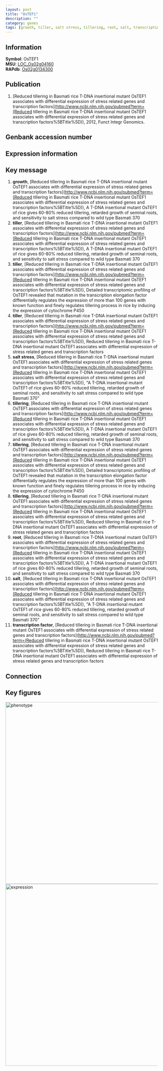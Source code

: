 ```yaml
---
layout: post
title: "OsTEF1"
description: ""
category: genes
tags: [growth, tiller, salt stress, tillering, root, salt, transcription factor, Gene]
---
```


## Information
__Symbol__: OsTEF1  
__MSU__: [LOC_Os02g04160](http://rice.plantbiology.msu.edu/cgi-bin/ORF_infopage.cgi?orf=LOC_Os02g04160)  
__RAPdb__: [Os02g0134300](http://rapdb.dna.affrc.go.jp/viewer/gbrowse_details/irgsp1?name=Os02g0134300)  

## Publication
1. [Reduced tillering in Basmati rice T-DNA insertional mutant OsTEF1 associates with differential expression of stress related genes and transcription factors](http://www.ncbi.nlm.nih.gov/pubmed?term=(Reduced tillering in Basmati rice T-DNA insertional mutant OsTEF1 associates with differential expression of stress related genes and transcription factors%5BTitle%5D)), 2012, Funct Integr Genomics.

## Genbank accession number

## Expression information

## Key message
1. __growth__, [Reduced tillering in Basmati rice T-DNA insertional mutant OsTEF1 associates with differential expression of stress related genes and transcription factors](http://www.ncbi.nlm.nih.gov/pubmed?term=(Reduced tillering in Basmati rice T-DNA insertional mutant OsTEF1 associates with differential expression of stress related genes and transcription factors%5BTitle%5D)), A T-DNA insertional mutant OsTEF1 of rice gives 60-80% reduced tillering, retarded growth of seminal roots, and sensitivity to salt stress compared to wild type Basmati 370
2. __tiller__, [Reduced tillering in Basmati rice T-DNA insertional mutant OsTEF1 associates with differential expression of stress related genes and transcription factors](http://www.ncbi.nlm.nih.gov/pubmed?term=(Reduced tillering in Basmati rice T-DNA insertional mutant OsTEF1 associates with differential expression of stress related genes and transcription factors%5BTitle%5D)), A T-DNA insertional mutant OsTEF1 of rice gives 60-80% reduced tillering, retarded growth of seminal roots, and sensitivity to salt stress compared to wild type Basmati 370
3. __tiller__, [Reduced tillering in Basmati rice T-DNA insertional mutant OsTEF1 associates with differential expression of stress related genes and transcription factors](http://www.ncbi.nlm.nih.gov/pubmed?term=(Reduced tillering in Basmati rice T-DNA insertional mutant OsTEF1 associates with differential expression of stress related genes and transcription factors%5BTitle%5D)),  Detailed transcriptomic profiling of OsTEF1 revealed that mutation in the transcription elongation factor differentially regulates the expression of more than 100 genes with known function and finely regulates tillering process in rice by inducing the expression of cytochrome P450
4. __tiller__, [Reduced tillering in Basmati rice T-DNA insertional mutant OsTEF1 associates with differential expression of stress related genes and transcription factors](http://www.ncbi.nlm.nih.gov/pubmed?term=(Reduced tillering in Basmati rice T-DNA insertional mutant OsTEF1 associates with differential expression of stress related genes and transcription factors%5BTitle%5D)), Reduced tillering in Basmati rice T-DNA insertional mutant OsTEF1 associates with differential expression of stress related genes and transcription factors
5. __salt stress__, [Reduced tillering in Basmati rice T-DNA insertional mutant OsTEF1 associates with differential expression of stress related genes and transcription factors](http://www.ncbi.nlm.nih.gov/pubmed?term=(Reduced tillering in Basmati rice T-DNA insertional mutant OsTEF1 associates with differential expression of stress related genes and transcription factors%5BTitle%5D)), "A T-DNA insertional mutant OsTEF1 of rice gives 60-80% reduced tillering, retarded growth of seminal roots, and sensitivity to salt stress compared to wild type Basmati 370"
6. __tillering__, [Reduced tillering in Basmati rice T-DNA insertional mutant OsTEF1 associates with differential expression of stress related genes and transcription factors](http://www.ncbi.nlm.nih.gov/pubmed?term=(Reduced tillering in Basmati rice T-DNA insertional mutant OsTEF1 associates with differential expression of stress related genes and transcription factors%5BTitle%5D)), A T-DNA insertional mutant OsTEF1 of rice gives 60-80% reduced tillering, retarded growth of seminal roots, and sensitivity to salt stress compared to wild type Basmati 370
7. __tillering__, [Reduced tillering in Basmati rice T-DNA insertional mutant OsTEF1 associates with differential expression of stress related genes and transcription factors](http://www.ncbi.nlm.nih.gov/pubmed?term=(Reduced tillering in Basmati rice T-DNA insertional mutant OsTEF1 associates with differential expression of stress related genes and transcription factors%5BTitle%5D)),  Detailed transcriptomic profiling of OsTEF1 revealed that mutation in the transcription elongation factor differentially regulates the expression of more than 100 genes with known function and finely regulates tillering process in rice by inducing the expression of cytochrome P450
8. __tillering__, [Reduced tillering in Basmati rice T-DNA insertional mutant OsTEF1 associates with differential expression of stress related genes and transcription factors](http://www.ncbi.nlm.nih.gov/pubmed?term=(Reduced tillering in Basmati rice T-DNA insertional mutant OsTEF1 associates with differential expression of stress related genes and transcription factors%5BTitle%5D)), Reduced tillering in Basmati rice T-DNA insertional mutant OsTEF1 associates with differential expression of stress related genes and transcription factors
9. __root__, [Reduced tillering in Basmati rice T-DNA insertional mutant OsTEF1 associates with differential expression of stress related genes and transcription factors](http://www.ncbi.nlm.nih.gov/pubmed?term=(Reduced tillering in Basmati rice T-DNA insertional mutant OsTEF1 associates with differential expression of stress related genes and transcription factors%5BTitle%5D)), A T-DNA insertional mutant OsTEF1 of rice gives 60-80% reduced tillering, retarded growth of seminal roots, and sensitivity to salt stress compared to wild type Basmati 370
10. __salt__, [Reduced tillering in Basmati rice T-DNA insertional mutant OsTEF1 associates with differential expression of stress related genes and transcription factors](http://www.ncbi.nlm.nih.gov/pubmed?term=(Reduced tillering in Basmati rice T-DNA insertional mutant OsTEF1 associates with differential expression of stress related genes and transcription factors%5BTitle%5D)), "A T-DNA insertional mutant OsTEF1 of rice gives 60-80% reduced tillering, retarded growth of seminal roots, and sensitivity to salt stress compared to wild type Basmati 370"
11. __transcription factor__, [Reduced tillering in Basmati rice T-DNA insertional mutant OsTEF1 associates with differential expression of stress related genes and transcription factors](http://www.ncbi.nlm.nih.gov/pubmed?term=(Reduced tillering in Basmati rice T-DNA insertional mutant OsTEF1 associates with differential expression of stress related genes and transcription factors%5BTitle%5D)), Reduced tillering in Basmati rice T-DNA insertional mutant OsTEF1 associates with differential expression of stress related genes and transcription factors

## Connection

## Key figures
<img src="http://ricencode.github.io/images/OsTEF1.pheno.png" alt="phenotype"  style="width: 600px;"/>

<img src="http://ricencode.github.io/images/OsTEF1.exp.png" alt="expression"  style="width: 600px;"/>


